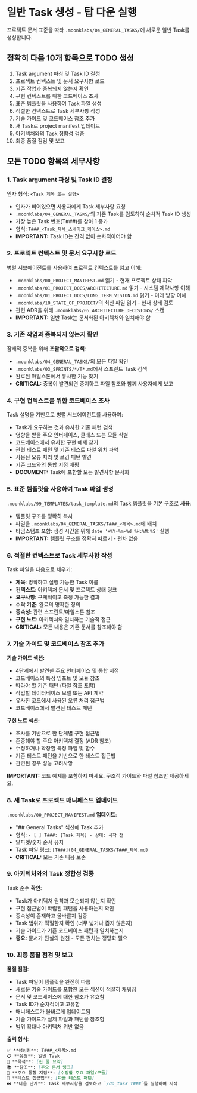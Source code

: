 # 일반 Task 생성 - 탑 다운 실행

프로젝트 문서 표준을 따라 `.moonklabs/04_GENERAL_TASKS/`에 새로운 일반 Task를 생성합니다.

## 정확히 다음 10개 항목으로 TODO 생성

1. Task argument 파싱 및 Task ID 결정
2. 프로젝트 컨텍스트 및 문서 요구사항 로드
3. 기존 작업과 중복되지 않는지 확인
4. 구현 컨텍스트를 위한 코드베이스 조사
5. 표준 템플릿을 사용하여 Task 파일 생성
6. 적절한 컨텍스트로 Task 세부사항 작성
7. 기술 가이드 및 코드베이스 참조 추가
8. 새 Task로 project manifest 업데이트
9. 아키텍처와의 Task 정합성 검증
10. 최종 품질 점검 및 보고

## 모든 TODO 항목의 세부사항

### 1. Task argument 파싱 및 Task ID 결정

인자 형식: `<Task 제목 또는 설명>`

- 인자가 비어있으면 사용자에게 Task 세부사항 요청
- `.moonklabs/04_GENERAL_TASKS/`의 기존 Task를 검토하여 순차적 Task ID 생성
- 가장 높은 Task 번호(T###)를 찾아 1 증가
- 형식: `T###_<Task_제목_스네이크_케이스>.md`
- **IMPORTANT:** Task ID는 간격 없이 순차적이어야 함

### 2. 프로젝트 컨텍스트 및 문서 요구사항 로드

병렬 서브에이전트를 사용하여 프로젝트 컨텍스트를 읽고 이해:

- `.moonklabs/00_PROJECT_MANIFEST.md` 읽기 - 현재 프로젝트 상태 파악
- `.moonklabs/01_PROJECT_DOCS/ARCHITECTURE.md` 읽기 - 시스템 제약사항 이해
- `.moonklabs/01_PROJECT_DOCS/LONG_TERM_VISION.md` 읽기 - 미래 방향 이해
- `.moonklabs/10_STATE_OF_PROJECT/`의 최신 파일 읽기 - 현재 상태 검토
- 관련 ADR을 위해 `.moonklabs/05_ARCHITECTURE_DECISIONS/` 스캔
- **IMPORTANT:** 일반 Task는 문서화된 아키텍처와 일치해야 함

### 3. 기존 작업과 중복되지 않는지 확인

잠재적 중복을 위해 **포괄적으로 검색**:

- `.moonklabs/04_GENERAL_TASKS/`의 모든 파일 확인
- `.moonklabs/03_SPRINTS/*/T*.md`에서 스프린트 Task 검색
- 완료된 마일스톤에서 유사한 기능 찾기
- **CRITICAL:** 중복이 발견되면 중지하고 파일 참조와 함께 사용자에게 보고

### 4. 구현 컨텍스트를 위한 코드베이스 조사

Task 설명을 기반으로 병렬 서브에이전트를 사용하여:

- Task가 요구하는 것과 유사한 기존 패턴 검색
- 영향을 받을 주요 인터페이스, 클래스 또는 모듈 식별
- 코드베이스에서 유사한 구현 예제 찾기
- 관련 테스트 패턴 및 기존 테스트 파일 위치 파악
- 사용된 오류 처리 및 로깅 패턴 발견
- 기존 코드와의 통합 지점 매핑
- **DOCUMENT:** Task에 포함할 모든 발견사항 문서화

### 5. 표준 템플릿을 사용하여 Task 파일 생성

`.moonklabs/99_TEMPLATES/task_template.md`의 Task 템플릿을 기본 구조로 **사용**:

- 템플릿 구조를 정확히 복사
- 파일을 `.moonklabs/04_GENERAL_TASKS/T###_<제목>.md`에 배치
- 타임스탬프 포함: 생성 시간을 위해 `date '+%Y-%m-%d %H:%M:%S'` 실행
- **IMPORTANT:** 템플릿 구조를 정확히 따르기 - 편차 없음

### 6. 적절한 컨텍스트로 Task 세부사항 작성

Task 파일을 다음으로 채우기:

- **제목**: 명확하고 실행 가능한 Task 이름
- **컨텍스트**: 아키텍처 문서 및 프로젝트 상태 링크
- **요구사항**: 구체적이고 측정 가능한 결과
- **수락 기준**: 완료의 명확한 정의
- **종속성**: 관련 스프린트/마일스톤 참조
- **구현 노트**: 아키텍처와 일치하는 기술적 접근
- **CRITICAL:** 모든 내용은 기존 문서를 참조해야 함

### 7. 기술 가이드 및 코드베이스 참조 추가

**기술 가이드 섹션:**

- 4단계에서 발견한 주요 인터페이스 및 통합 지점
- 코드베이스의 특정 임포트 및 모듈 참조
- 따라야 할 기존 패턴 (파일 참조 포함)
- 작업할 데이터베이스 모델 또는 API 계약
- 유사한 코드에서 사용된 오류 처리 접근법
- 코드베이스에서 발견된 테스트 패턴

**구현 노트 섹션:**

- 조사를 기반으로 한 단계별 구현 접근법
- 존중해야 할 주요 아키텍처 결정 (ADR 참조)
- 수정하거나 확장할 특정 파일 및 함수
- 기존 테스트 패턴을 기반으로 한 테스트 접근법
- 관련된 경우 성능 고려사항

**IMPORTANT:** 코드 예제를 포함하지 마세요. 구조적 가이드와 파일 참조만 제공하세요.

### 8. 새 Task로 프로젝트 매니페스트 업데이트

`.moonklabs/00_PROJECT_MANIFEST.md` **업데이트**:

- "## General Tasks" 섹션에 Task 추가
- 형식: `- [ ] T###: [Task 제목] - 상태: 시작 전`
- 알파벳/숫자 순서 유지
- Task 파일 링크: `[T###](04_GENERAL_TASKS/T###_제목.md)`
- **CRITICAL:** 모든 기존 내용 보존

### 9. 아키텍처와의 Task 정합성 검증

Task 준수 **확인**:

- Task가 아키텍처 원칙과 모순되지 않는지 확인
- 구현 접근법이 확립된 패턴을 사용하는지 확인
- 종속성이 존재하고 올바른지 검증
- Task 범위가 적절한지 확인 (너무 넓거나 좁지 않은지)
- 기술 가이드가 기존 코드베이스 패턴과 일치하는지
- **중요:** 문서가 진실의 원천 - 모든 편차는 정당화 필요

### 10. 최종 품질 점검 및 보고

**품질 점검**:

- Task 파일이 템플릿을 완전히 따름
- 새로운 기술 가이드를 포함한 모든 섹션이 적절히 채워짐
- 문서 및 코드베이스에 대한 참조가 유효함
- Task ID가 순차적이고 고유함
- 매니페스트가 올바르게 업데이트됨
- 기술 가이드가 실제 파일과 패턴을 참조함
- 범위 확대나 아키텍처 위반 없음

**출력 형식**:

```markdown
✅ **생성됨**: T###_<제목>.md
📋 **유형**: 일반 Task
🎯 **목적**: [한 줄 요약]
📚 **참조**: [주요 문서 링크]
🔧 **주요 통합 지점**: [수정할 주요 파일/모듈]
🧪 **테스트 접근법**: [따를 테스트 패턴]
⏭️ **다음 단계**: Task 세부사항을 검토하고 `/do_task T###`를 실행하여 시작
```